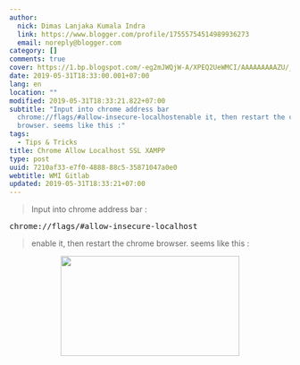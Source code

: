 ```yaml
---
author:
  nick: Dimas Lanjaka Kumala Indra
  link: https://www.blogger.com/profile/17555754514989936273
  email: noreply@blogger.com
category: []
comments: true
cover: https://1.bp.blogspot.com/-eg2mJWQjW-A/XPEQ2UeWMCI/AAAAAAAAAZU/_CDwADdk058CT_Iu1TMGtcURu6Y5vMHkwCLcBGAs/s320/WhatsApp%2BImage%2B2019-05-31%2Bat%2B6.30.22%2BPM.jpeg
date: 2019-05-31T18:33:00.001+07:00
lang: en
location: ""
modified: 2019-05-31T18:33:21.822+07:00
subtitle: "Input into chrome address bar
  chrome://flags/#allow-insecure-localhostenable it, then restart the chrome
  browser. seems like this :"
tags:
  - Tips & Tricks
title: Chrome Allow Localhost SSL XAMPP
type: post
uuid: 7210af33-e7f0-4888-88c5-35871047a0e0
webtitle: WMI Gitlab
updated: 2019-05-31T18:33:21+07:00
---
```


<div dir="ltr" style="text-align: left;" trbidi="on"><blockquote class="tr_bq">Input into chrome address bar :</blockquote><pre>chrome://flags/#allow-insecure-localhost</pre><blockquote class="tr_bq">enable it, then restart the chrome browser. seems like this :</blockquote><div class="separator" style="clear: both; text-align: center;"><a href="https://1.bp.blogspot.com/-eg2mJWQjW-A/XPEQ2UeWMCI/AAAAAAAAAZU/_CDwADdk058CT_Iu1TMGtcURu6Y5vMHkwCLcBGAs/s1600/WhatsApp%2BImage%2B2019-05-31%2Bat%2B6.30.22%2BPM.jpeg" imageanchor="1" style="margin-left: 1em; margin-right: 1em;" rel="noopener noreferer nofollow"><img border="0" data-original-height="719" data-original-width="1280" height="179" src="https://1.bp.blogspot.com/-eg2mJWQjW-A/XPEQ2UeWMCI/AAAAAAAAAZU/_CDwADdk058CT_Iu1TMGtcURu6Y5vMHkwCLcBGAs/s320/WhatsApp%2BImage%2B2019-05-31%2Bat%2B6.30.22%2BPM.jpeg" width="320"></a></div></div><script>document.querySelectorAll("pre,code");
  pretext.forEach(function (el) {
    el.classList.toggle("notranslate", true);
  });</script><script>document.querySelectorAll("pre,code");
  pretext.forEach(function (el) {
    el.classList.toggle("notranslate", true);
  });</script>